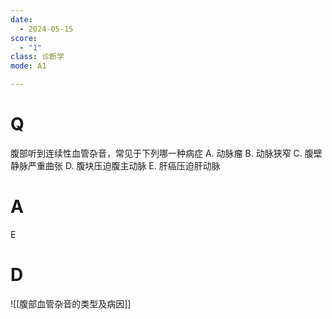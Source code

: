 ```yaml
---
date:
  - 2024-05-15
score:
  - "1"
class: 诊断学
mode: A1

---
```

# Q
腹部听到连续性血管杂音，常见于下列哪一种病症
A. 动脉瘤 
B. 动脉狭窄 
C. 腹壁静脉严重曲张
D. 腹块压迫腹主动脉 
E. 肝癌压迫肝动脉

# A

E


# D

![[腹部血管杂音的类型及病因]]
